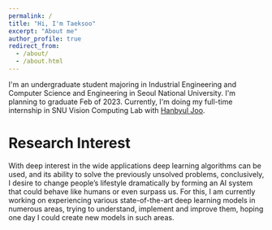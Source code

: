 ```yaml
---
permalink: /
title: "Hi, I'm Taeksoo"
excerpt: "About me"
author_profile: true
redirect_from: 
  - /about/
  - /about.html
---
```



I'm an undergraduate student majoring in Industrial Engineering and Computer Science and Engineering in Seoul National University. I'm planning to graduate Feb of 2023. Currently, I'm doing my full-time internship in SNU Vision Computing Lab with [Hanbyul Joo](https://jhugestar.github.io).



Research Interest
======
With deep interest in the wide applications deep learning algorithms can be used, and its ability to solve the previously unsolved problems, conclusively, I desire to change people’s lifestyle dramatically by forming an AI system that could behave like humans or even surpass us. For this, I am currently working on experiencing various state-of-the-art deep learning models in numerous areas, trying to understand, implement and improve them, hoping one day I could create new models in such areas.
